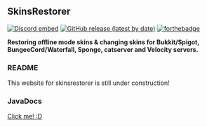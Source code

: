 SkinsRestorer
---------------
[![Discord embed](https://discordapp.com/api/guilds/186794372468178944/embed.png)](https://discord.gg/012gnzKK9EortH0v2) 
[![GitHub release (latest by date)](https://img.shields.io/github/v/release/SkinsRestorer/SkinsRestorerX)](https://github.com/SkinsRestorer/SkinsRestorerX/releases) 
[![forthebadge](https://forthebadge.com/images/badges/contains-cat-gifs.svg)](https://forthebadge.com)

**Restoring offline mode skins & changing skins for Bukkit/Spigot, BungeeCord/Waterfall, Sponge, catserver and Velocity servers.**

<!-- MACRO{toc|fromDepth=1|toDepth=2} -->

### README

This website for skinsrestorer is still under construction!

### JavaDocs

[Click me! :D](https://skinsrestorer.github.io/SkinsRestorerX/apidocs/index.html)
